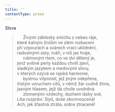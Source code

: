 ```yaml
---
title: ''
contentType: prose
---
```


Slova

>      Živými záblesky smíchu z nebes ráje,  
> které kalným živlům ve zlém rozkacení  
> při vzpourách a svárech vrací uklidnění,  
> radostnými ústy, tváří, v níž jas hraje,  
>      rubínovým rtem, co ve dví dělený je,  
> jenž svítivé perly každou chvíli zjeví,  
> sladkým jazykem a medovými slovy,  
> v kterých ozývá se rajská harmonie,  
>      bystrou vtipností, jež jiným odepřena,  
> čistým vzruchem citů, v němž žár cudně žhne,  
> jasným hlasem, jejž dá chvíle uvolněná  
>      zlomenými vzdechy, duchem lásky své,  
> Lilia rozpráví. Slyš, duše zkormoucená!  
> Ach, jak šťastná ztráta, srdce ztracené!
